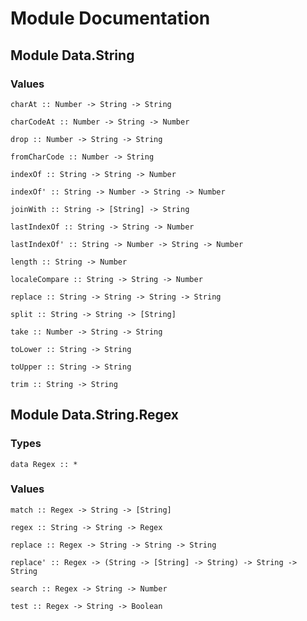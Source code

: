 # Module Documentation

## Module Data.String

### Values

    charAt :: Number -> String -> String

    charCodeAt :: Number -> String -> Number

    drop :: Number -> String -> String

    fromCharCode :: Number -> String

    indexOf :: String -> String -> Number

    indexOf' :: String -> Number -> String -> Number

    joinWith :: String -> [String] -> String

    lastIndexOf :: String -> String -> Number

    lastIndexOf' :: String -> Number -> String -> Number

    length :: String -> Number

    localeCompare :: String -> String -> Number

    replace :: String -> String -> String -> String

    split :: String -> String -> [String]

    take :: Number -> String -> String

    toLower :: String -> String

    toUpper :: String -> String

    trim :: String -> String


## Module Data.String.Regex

### Types

    data Regex :: *


### Values

    match :: Regex -> String -> [String]

    regex :: String -> String -> Regex

    replace :: Regex -> String -> String -> String

    replace' :: Regex -> (String -> [String] -> String) -> String -> String

    search :: Regex -> String -> Number

    test :: Regex -> String -> Boolean